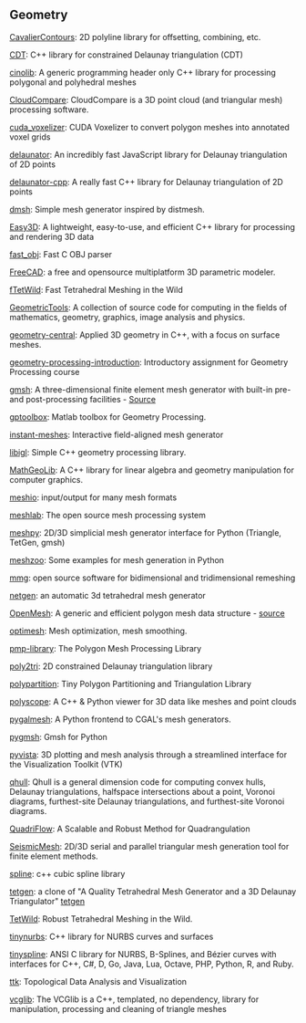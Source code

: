 ## Geometry
[CavalierContours](https://github.com/jbuckmccready/CavalierContours): 2D polyline library for offsetting, combining, etc.

[CDT](https://github.com/artem-ogre/CDT): C++ library for constrained Delaunay triangulation (CDT)

[cinolib](https://github.com/mlivesu/cinolib): A generic programming header only C++ library for processing polygonal and polyhedral meshes

[CloudCompare](https://github.com/CloudCompare/CloudCompare): CloudCompare is a 3D point cloud (and triangular mesh) processing software.

[cuda_voxelizer](https://github.com/Forceflow/cuda_voxelizer): CUDA Voxelizer to convert polygon meshes into annotated voxel grids

[delaunator](https://github.com/mapbox/delaunator): An incredibly fast JavaScript library for Delaunay triangulation of 2D points

[delaunator-cpp](https://github.com/delfrrr/delaunator-cpp): A really fast C++ library for Delaunay triangulation of 2D points

[dmsh](https://github.com/nschloe/dmsh): Simple mesh generator inspired by distmesh.

[Easy3D](https://github.com/LiangliangNan/Easy3D): A lightweight, easy-to-use, and efficient C++ library for processing and rendering 3D data

[fast_obj](https://github.com/thisistherk/fast_obj): Fast C OBJ parser

[FreeCAD](https://github.com/FreeCAD/FreeCAD): a free and opensource multiplatform 3D parametric modeler.

[fTetWild](https://github.com/wildmeshing/fTetWild): Fast Tetrahedral Meshing in the Wild

[GeometricTools](https://github.com/davideberly/GeometricTools): A collection of source code for computing in the fields of mathematics, geometry, graphics, image analysis and physics.

[geometry-central](https://github.com/nmwsharp/geometry-central): Applied 3D geometry in C++, with a focus on surface meshes.

[geometry-processing-introduction](https://github.com/alecjacobson/geometry-processing-introduction): Introductory assignment for Geometry Processing course

[gmsh](http://gmsh.info/): A three-dimensional finite element mesh generator with built-in pre- and post-processing facilities - [Source](https://gitlab.onelab.info/gmsh/gmsh)

[gptoolbox](https://github.com/alecjacobson/gptoolbox): Matlab toolbox for Geometry Processing.

[instant-meshes](https://github.com/wjakob/instant-meshes): Interactive field-aligned mesh generator

[libigl](https://github.com/libigl/libigl): Simple C++ geometry processing library.

[MathGeoLib](https://github.com/juj/MathGeoLib): A C++ library for linear algebra and geometry manipulation for computer graphics.

[meshio](https://github.com/nschloe/meshio): input/output for many mesh formats

[meshlab](https://github.com/cnr-isti-vclab/meshlab): The open source mesh processing system

[meshpy](https://github.com/inducer/meshpy): 2D/3D simplicial mesh generator interface for Python (Triangle, TetGen, gmsh)

[meshzoo](https://github.com/nschloe/meshzoo): Some examples for mesh generation in Python

[mmg](https://github.com/MmgTools/mmg): open source software for bidimensional and tridimensional remeshing

[netgen](https://github.com/NGSolve/netgen): an automatic 3d tetrahedral mesh generator

[OpenMesh](https://www.graphics.rwth-aachen.de/software/openmesh/): A generic and efficient polygon mesh data structure - [source](https://graphics.rwth-aachen.de:9000/OpenMesh/OpenMesh)

[optimesh](https://github.com/nschloe/optimesh): Mesh optimization, mesh smoothing.

[pmp-library](https://github.com/pmp-library/pmp-library): The Polygon Mesh Processing Library

[poly2tri](https://github.com/jhasse/poly2tri): 2D constrained Delaunay triangulation library

[polypartition](https://github.com/ivanfratric/polypartition): Tiny Polygon Partitioning and Triangulation Library

[polyscope](https://github.com/nmwsharp/polyscope): A C++ & Python viewer for 3D data like meshes and point clouds

[pygalmesh](https://github.com/nschloe/pygalmesh): A Python frontend to CGAL's mesh generators.

[pygmsh](https://github.com/nschloe/pygmsh): Gmsh for Python

[pyvista](https://github.com/pyvista/pyvista): 3D plotting and mesh analysis through a streamlined interface for the Visualization Toolkit (VTK)

[qhull](https://github.com/qhull/qhull): Qhull is a general dimension code for computing convex hulls, Delaunay triangulations, halfspace intersections about a point, Voronoi diagrams, furthest-site Delaunay triangulations, and furthest-site Voronoi diagrams.

[QuadriFlow](https://github.com/hjwdzh/QuadriFlow): A Scalable and Robust Method for Quadrangulation

[SeismicMesh](https://github.com/krober10nd/SeismicMesh): 2D/3D serial and parallel triangular mesh generation tool for finite element methods.

[spline](https://github.com/ttk592/spline): c++ cubic spline library

[tetgen](https://github.com/ufz/tetgen): a clone of "A Quality Tetrahedral Mesh Generator and a 3D Delaunay Triangulator" [tetgen](http://www.wias-berlin.de/software/index.jsp?id=TetGen&lang=1)

[TetWild](https://github.com/Yixin-Hu/TetWild): Robust Tetrahedral Meshing in the Wild.

[tinynurbs](https://github.com/pradeep-pyro/tinynurbs): C++ library for NURBS curves and surfaces

[tinyspline](https://github.com/msteinbeck/tinyspline): ANSI C library for NURBS, B-Splines, and Bézier curves with interfaces for C++, C#, D, Go, Java, Lua, Octave, PHP, Python, R, and Ruby.

[ttk](https://github.com/topology-tool-kit/ttk): Topological Data Analysis and Visualization

[vcglib](https://github.com/cnr-isti-vclab/vcglib): The VCGlib is a C++, templated, no dependency, library for manipulation, processing and cleaning of triangle meshes

